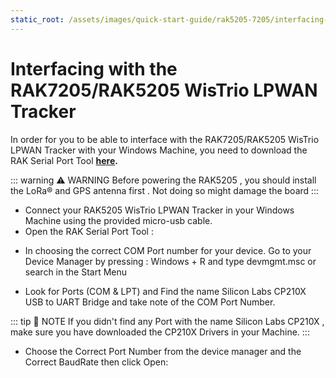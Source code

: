```yaml
---
static_root: /assets/images/quick-start-guide/rak5205-7205/interfacing-with
---
```


# Interfacing with the RAK7205/RAK5205 WisTrio LPWAN Tracker

In order for you to be able to interface with the RAK7205/RAK5205 WisTrio LPWAN Tracker with your Windows Machine, you need to download the RAK Serial Port Tool **[here](https://downloads.rakwireless.com/en/LoRa/Tools/RAK_SERIAL_PORT_TOOL_V1.2.1.zip).**

::: warning ⚠️ WARNING
Before powering the RAK5205 , you should install the LoRa® and GPS antenna first . Not doing so might damage the board
:::

- Connect your RAK5205 WisTrio LPWAN Tracker in your Windows Machine using the provided micro-usb cable.
- Open the RAK Serial Port Tool :

<rk-img
  :src="`${$frontmatter.static_root}/teufuzsi3aykwmda4un2.png`"
  width="100%"
  figure-number="1"
  caption="RAK Serial Port Tool"
/>

- In choosing the correct COM Port number for your device. Go to your Device Manager by pressing : Windows + R and type devmgmt.msc or search in the Start Menu

<rk-img
  :src="`${$frontmatter.static_root}/jnsaeljcwqk3gnxjvgum.png`"
  width="90%"
  figure-number="2"
  caption="Device Manager"
/>

- Look for Ports (COM & LPT) and Find the name Silicon Labs CP210X USB to UART Bridge and take note of the COM Port Number.

::: tip 📝 NOTE
If you didn't find any Port with the name Silicon Labs CP210X , make sure you have downloaded the CP210X Drivers in your Machine.
:::

- Choose the Correct Port Number from the device manager and the Correct BaudRate then click Open:

<rk-img
  :src="`${$frontmatter.static_root}/ipc7wkiipcbsfrgvtm9e.png`"
  width="100%"
  figure-number="3"
  caption="Correct COM Port and Baudrate"
/>
